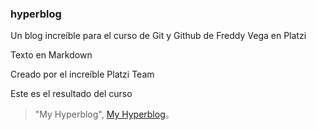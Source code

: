 ### hyperblog

Un blog increíble para el curso de Git y Github de Freddy Vega en Platzi

Texto en Markdown
            
Creado por el increíble Platzi Team

Este es el resultado del curso
                    
> "My Hyperblog", [My Hyperblog](https://eessm01.github.io/hyperblog/blogpost.html)。
